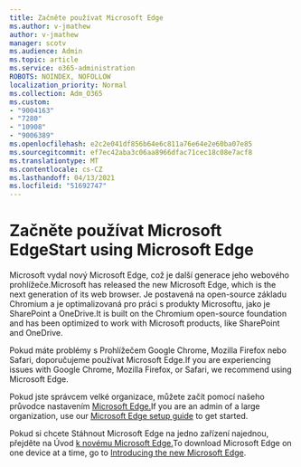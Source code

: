 ```yaml
---
title: Začněte používat Microsoft Edge
ms.author: v-jmathew
author: v-jmathew
manager: scotv
ms.audience: Admin
ms.topic: article
ms.service: o365-administration
ROBOTS: NOINDEX, NOFOLLOW
localization_priority: Normal
ms.collection: Adm_O365
ms.custom:
- "9004163"
- "7280"
- "10908"
- "9006389"
ms.openlocfilehash: e2c2e041df856b64e6c811a76e64e2e60ba07e85
ms.sourcegitcommit: ef7ec42aba3c06aa8966dfac71cec18c08e7acf8
ms.translationtype: MT
ms.contentlocale: cs-CZ
ms.lasthandoff: 04/13/2021
ms.locfileid: "51692747"
---
```

# <a name="start-using-microsoft-edge"></a><span data-ttu-id="1be49-102">Začněte používat Microsoft Edge</span><span class="sxs-lookup"><span data-stu-id="1be49-102">Start using Microsoft Edge</span></span>

<span data-ttu-id="1be49-103">Microsoft vydal nový Microsoft Edge, což je další generace jeho webového prohlížeče.</span><span class="sxs-lookup"><span data-stu-id="1be49-103">Microsoft has released the new Microsoft Edge, which is the next generation of its web browser.</span></span> <span data-ttu-id="1be49-104">Je postavená na open-source základu Chromium a je optimalizovaná pro práci s produkty Microsoftu, jako je SharePoint a OneDrive.</span><span class="sxs-lookup"><span data-stu-id="1be49-104">It is built on the Chromium open-source foundation and has been optimized to work with Microsoft products, like SharePoint and OneDrive.</span></span>

<span data-ttu-id="1be49-105">Pokud máte problémy s Prohlížečem Google Chrome, Mozilla Firefox nebo Safari, doporučujeme používat Microsoft Edge.</span><span class="sxs-lookup"><span data-stu-id="1be49-105">If you are experiencing issues with Google Chrome, Mozilla Firefox, or Safari, we recommend using Microsoft Edge.</span></span>

<span data-ttu-id="1be49-106">Pokud jste správcem velké organizace, můžete začít pomocí našeho průvodce nastavením [Microsoft Edge.](https://go.microsoft.com/fwlink/?linkid=2142423)</span><span class="sxs-lookup"><span data-stu-id="1be49-106">If you are an admin of a large organization, use our [Microsoft Edge setup guide](https://go.microsoft.com/fwlink/?linkid=2142423) to get started.</span></span>

<span data-ttu-id="1be49-107">Pokud si chcete Stáhnout Microsoft Edge na jedno zařízení najednou, přejděte na Úvod [k novému Microsoft Edge.](https://go.microsoft.com/fwlink/?linkid=2141049)</span><span class="sxs-lookup"><span data-stu-id="1be49-107">To download Microsoft Edge on one device at a time, go to [Introducing the new Microsoft Edge](https://go.microsoft.com/fwlink/?linkid=2141049).</span></span>
